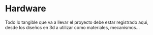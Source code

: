 # Hardware
Todo lo tangible que va a llevar el proyecto debe estar registrado aquí, desde los diseños en 3d a utilizar como materiales, mecanismos...